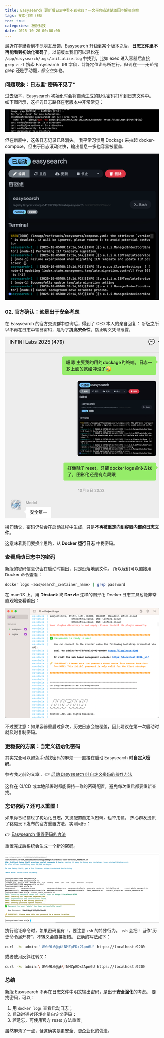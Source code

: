 ```yaml
---
title: Easysearch 更新后日志中看不到密码？一文带你搞清楚原因与解决方案
tags: 搜索引擎（ES）
toc: true
categories: 极限科技
date: 2025-10-20 00:00:00
---
```


最近在群里看到不少朋友反馈，Easysearch 升级到某个版本之后，**日志文件里不再能看到初始化密码**了。以前版本我们可以轻松在 `/app/easysearch/logs/initialize.log` 中找到，比如 exec 进入容器后直接 `grep curl` 搜索 Easysearch URI 字段，就能定位密码所在行。但现在——无论是 grep 还是手动翻，都空空如也。

### 问题现象：日志里“密码不见了”

过去版本，Easysearch 初始化时会将自动生成的默认密码打印到日志文件中。
如下图所示，这样的日志路径在老版本中非常常见：

![acb195d6923a17d3f8714735fad78f9a](https://raw.githubusercontent.com/cloudsmithy/picgo-imh/master/acb195d6923a17d3f8714735fad78f9a.png)

  <!-- more -->

但在新版中，这条日志记录已经消失。
我平常习惯用 Dockage 来拉起 docker-compose，但由于日志滚动过快，输出信息一多也容易被覆盖。

![1fbd31bb9e12c944744725b465f679f2](https://raw.githubusercontent.com/cloudsmithy/picgo-imh/master/1fbd31bb9e12c944744725b465f679f2.png)

### 02. 官方确认：这是出于安全考虑

在 Easysearch 的官方交流群中咨询后，得到了 CEO 本人的亲自回复：
新版之所以不再在日志中输出密码，是为了**提高安全性**，防止明文凭证泄露。

![image-20251020062450719](https://raw.githubusercontent.com/cloudsmithy/picgo-imh/master/image-20251020062450719.png)

换句话说，密码仍然会在启动过程中生成，只是**不再被重定向到容器内部的日志文件**。

这意味着我们要换个思路，从 **Docker 运行日志** 中找密码。

### 查看启动日志中的密码

新版的密码信息仍会在启动时输出，只是没落地到文件。
所以我们可以直接用 Docker 命令查看：

```bash
docker logs <easysearch_container_name> | grep password
```

在 macOS 上，用 **Obstack** 或 **Dozzle** 这样的图形化 Docker 日志工具也能非常直观地查看输出：

![image-20251020062149897](https://raw.githubusercontent.com/cloudsmithy/picgo-imh/master/image-20251020062149897.png)

不过要注意：如果容器重启过多次，历史日志会被覆盖，因此建议在第一次启动时就及时复制密码。

### 更稳妥的方案：自定义初始化密码

其实完全可以避免手动找密码的麻烦——直接在启动 Easysearch 时**自定义密码**。

参考我之前的文章：
👉 [启动 Easysearch 时自定义密码的操作方法](https://mp.weixin.qq.com/s/8YM87CJJAnUme65V93TY5w)

这样在 CI/CD 或本地部署时都能保持一致的密码配置，避免每次重启都要重新查找。

### 忘记密码？还可以重置！

如果你已经错过了初始化日志，又没配置自定义密码，也不用慌。
热心群友提供了铭毅天下发布的官方重置方法，实测可行：

👉 [Easysearch 重置密码的办法](https://mp.weixin.qq.com/s/t-VyJWDzXKLLbeP1JVgRuw)

重置完成后系统会生成一个新的密码。

![image-20251020063254779](https://raw.githubusercontent.com/cloudsmithy/picgo-imh/master/image-20251020063254779.png)

执行验证命令时，如果密码里有 `!`，要注意 `zsh` 的特殊行为。
`zsh` 会把 `!` 当作“历史命令展开符”，不转义会直接报错。
正确的写法如下：

```bash
curl -ku admin:'!8We9L6@g6!NMZpEDx2Apn6U' https://localhost:9200
```

或者使用反斜杠转义：

```bash
curl -ku admin:\!8We9L6@g6\!NMZpEDx2Apn6U https://localhost:9200
```

### 总结

新版 Easysearch 不再在日志文件中明文输出密码，是出于**安全强化**的考虑。
要找密码，可以：

1. 用 `docker logs` 查看启动日志；
2. 启动时通过环境变量自定义密码；
3. 若遗忘，可使用官方 reset 方法重置。

虽然麻烦了一点，但这确实是更安全、更企业化的做法。
